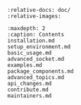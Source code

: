 ```{include} ../README.md
:relative-docs: doc/
:relative-images:
```




```{toctree}
:maxdepth: 2
:caption: Contents
installation.md
setup_environment.md
basic_usage.md
advanced_socket.md
examples.md
package_components.md
advanced_topics.md
api_changes.md
contribute.md
maintainers.md
```
